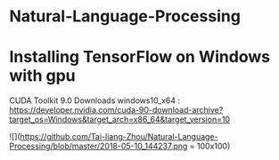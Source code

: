# Natural-Language-Processing
# Installing TensorFlow on Windows with gpu

CUDA Toolkit 9.0 Downloads windows10_x64 :<br/>
https://developer.nvidia.com/cuda-90-download-archive?target_os=Windows&target_arch=x86_64&target_version=10<br/>

![](https://github.com/Tai-liang-Zhou/Natural-Language-Processing/blob/master/2018-05-10_144237.png = 100x100)
